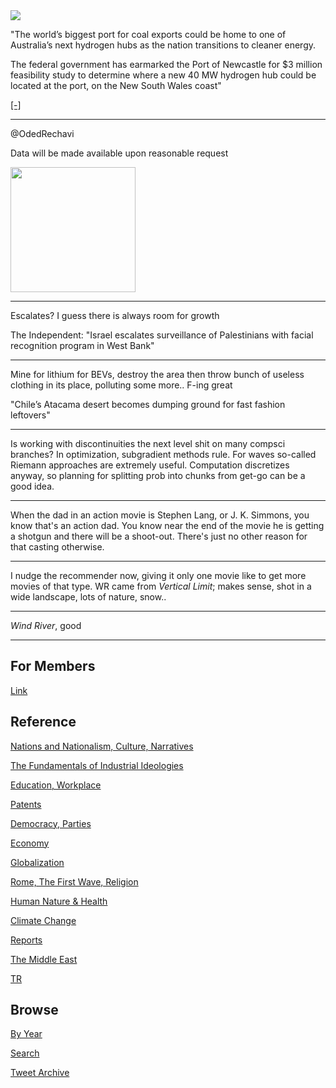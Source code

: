<img src="https://drive.google.com/uc?export=view&id=1B2wf9R7AMH1d7Vw6e2mucLbIQ5NSjir7"/>

"The world’s biggest port for coal exports could be home to one of
Australia’s next hydrogen hubs as the nation transitions to cleaner
energy.

The federal government has earmarked the Port of Newcastle for $3
million feasibility study to determine where a new 40 MW hydrogen hub
could be located at the port, on the New South Wales coast"

[[-]](https://www.themandarin.com.au/174500-arena-invests-in-hydrogen-study-at-east-coasts-biggest-port/)

---

@OdedRechavi

Data will be made available upon reasonable request

<img width="200" src="https://pbs.twimg.com/media/FBbje6_WUAcQm2f?format=jpg&name=small"/>

---

Escalates? I guess there is always room for growth

The Independent: "Israel escalates surveillance of Palestinians with
facial recognition program in West Bank"

---

Mine for lithium for BEVs, destroy the area then throw bunch of
useless clothing in its place, polluting some more.. F-ing great

"Chile’s Atacama desert becomes dumping ground for fast fashion
leftovers"

---

Is working with discontinuities the next level shit on many compsci
branches?  In optimization, subgradient methods rule. For waves
so-called Riemann approaches are extremely useful. Computation
discretizes anyway, so planning for splitting prob into chunks from
get-go can be a good idea.

---

When the dad in an action movie is Stephen Lang, or J. K. Simmons, you
know that's an action dad. You know near the end of the movie he is
getting a shotgun and there will be a shoot-out. There's just no other
reason for that casting otherwise.

---

I nudge the recommender now, giving it only one movie like to get more
movies of that type. WR came from *Vertical Limit*; makes sense, shot
in a wide landscape, lots of nature, snow..

---

*Wind River*, good

---

## For Members

[Link](https://thirdwave-members.herokuapp.com)

## Reference

[Nations and Nationalism, Culture, Narratives](/2013/02/nations-and-nationalism.md)

[The Fundamentals of Industrial Ideologies](/2011/04/fundamentals-of-industrial-ideologies.md)

[Education, Workplace](2017/09/education-workplace.md)

[Patents](/2018/09/patents.md)

[Democracy, Parties](/2016/11/democracy.md)

[Economy](/2018/05/economy.md)

[Globalization](/2018/09/globalization.md)

[Rome, The First Wave, Religion](/2017/12/rome.md)

[Human Nature & Health](/2020/07/human-nature.md)

[Climate Change](/2018/12/climate.md)

[Reports](/2019/05/reports.md)

[The Middle East](/2019/07/middleeast.md)

[TR](../tr)

## Browse

[By Year](years.md)

[Search](search.html)

[Tweet Archive](/tweets/README.md)


